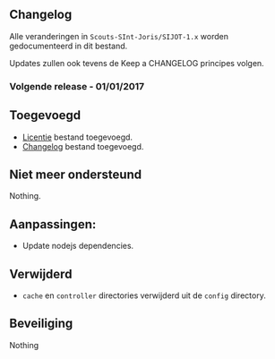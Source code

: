 ## Changelog 

Alle veranderingen in `Scouts-SInt-Joris/SIJOT-1.x` worden gedocumenteerd in dit bestand.

Updates zullen ook tevens de Keep a CHANGELOG principes volgen.

### Volgende release - 01/01/2017

## Toegevoegd

- [Licentie](LICENSE) bestand toegevoegd. 
- [Changelog](CHANGELOG.md) bestand toegevoegd.

## Niet meer ondersteund

Nothing. 

## Aanpassingen: 

- Update nodejs dependencies.

## Verwijderd

- `cache` en `controller` directories verwijderd uit de `config` directory.

## Beveiliging 

Nothing